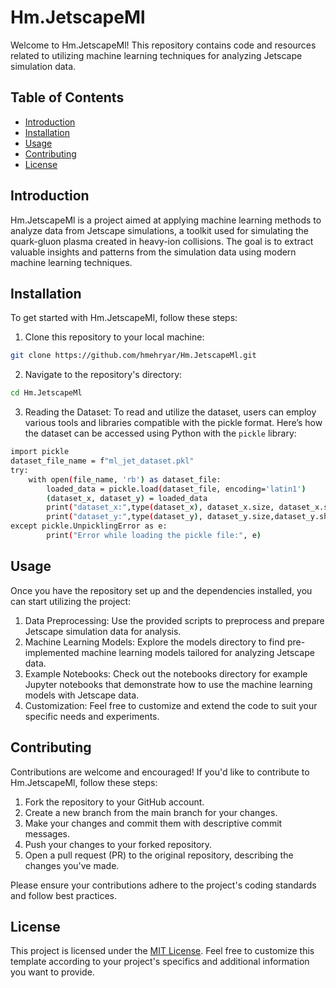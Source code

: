 # Hm.JetscapeMl

Welcome to Hm.JetscapeMl! This repository contains code and resources related to utilizing machine learning techniques for analyzing Jetscape simulation data.

## Table of Contents

- [Introduction](#introduction)
- [Installation](#installation)
- [Usage](#usage)
- [Contributing](#contributing)
- [License](#license)

## Introduction

Hm.JetscapeMl is a project aimed at applying machine learning methods to analyze data from Jetscape simulations, a toolkit used for simulating the quark-gluon plasma created in heavy-ion collisions. The goal is to extract valuable insights and patterns from the simulation data using modern machine learning techniques.

## Installation

To get started with Hm.JetscapeMl, follow these steps:

1. Clone this repository to your local machine:

```bash
git clone https://github.com/hmehryar/Hm.JetscapeMl.git
```

2. Navigate to the repository's directory:

```bash
cd Hm.JetscapeMl
```
3. Reading the Dataset: To read and utilize the dataset, users can employ various tools and libraries compatible with the pickle format. Here’s how the dataset can be accessed using Python with the `pickle` library:

```bash
import pickle
dataset_file_name = f"ml_jet_dataset.pkl"
try:
    with open(file_name, 'rb') as dataset_file:
        loaded_data = pickle.load(dataset_file, encoding='latin1')
        (dataset_x, dataset_y) = loaded_data
        print("dataset_x:",type(dataset_x), dataset_x.size, dataset_x.shape)
        print("dataset_y:",type(dataset_y), dataset_y.size,dataset_y.shape)
except pickle.UnpicklingError as e:
        print("Error while loading the pickle file:", e)
```


## Usage
Once you have the repository set up and the dependencies installed, you can start utilizing the project:
1. Data Preprocessing: Use the provided scripts to preprocess and prepare Jetscape simulation data for analysis.
2. Machine Learning Models: Explore the models directory to find pre-implemented machine learning models tailored for analyzing Jetscape data.
3. Example Notebooks: Check out the notebooks directory for example Jupyter notebooks that demonstrate how to use the machine learning models with Jetscape data.
4. Customization: Feel free to customize and extend the code to suit your specific needs and experiments.
   
   
## Contributing
Contributions are welcome and encouraged! If you'd like to contribute to Hm.JetscapeMl, follow these steps:

1. Fork the repository to your GitHub account.
2. Create a new branch from the main branch for your changes.
3. Make your changes and commit them with descriptive commit messages.
4. Push your changes to your forked repository.
5. Open a pull request (PR) to the original repository, describing the changes you've made.
   
Please ensure your contributions adhere to the project's coding standards and follow best practices.

## License
This project is licensed under the [MIT License](https://github.com/hmehryar/Hm.JetscapeMl/blob/main/LICENSE).
Feel free to customize this template according to your project's specifics and additional information you want to provide.

